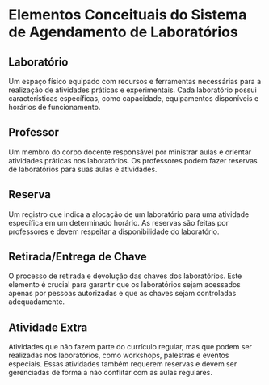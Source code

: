 # Elementos Conceituais do Sistema de Agendamento de Laboratórios

## Laboratório
Um espaço físico equipado com recursos e ferramentas necessárias para a realização de atividades práticas e experimentais. Cada laboratório possui características específicas, como capacidade, equipamentos disponíveis e horários de funcionamento.

## Professor
Um membro do corpo docente responsável por ministrar aulas e orientar atividades práticas nos laboratórios. Os professores podem fazer reservas de laboratórios para suas aulas e atividades.

## Reserva
Um registro que indica a alocação de um laboratório para uma atividade específica em um determinado horário. As reservas são feitas por professores e devem respeitar a disponibilidade do laboratório.

## Retirada/Entrega de Chave
O processo de retirada e devolução das chaves dos laboratórios. Este elemento é crucial para garantir que os laboratórios sejam acessados apenas por pessoas autorizadas e que as chaves sejam controladas adequadamente.

## Atividade Extra
Atividades que não fazem parte do currículo regular, mas que podem ser realizadas nos laboratórios, como workshops, palestras e eventos especiais. Essas atividades também requerem reservas e devem ser gerenciadas de forma a não conflitar com as aulas regulares.